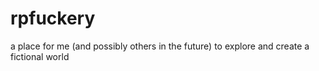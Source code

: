 # rpfuckery
a place for me (and possibly others in the future) to explore and create a fictional world
